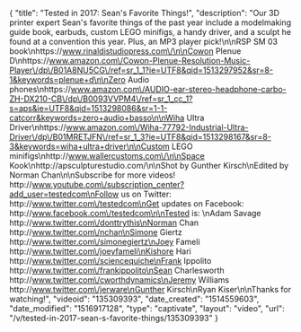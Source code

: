 {
    "title": "Tested in 2017: Sean's Favorite Things!",
    "description": "Our 3D printer expert Sean's favorite things of the past year include a modelmaking guide book, earbuds, custom LEGO minifigs, a handy driver, and a sculpt he found at a convention this year. Plus, an MP3 player pick!\n\nRSP SM 03 book\nhttps:\/\/www.rinaldistudiopress.com\/\n\nCowon Plenue D\nhttps:\/\/www.amazon.com\/Cowon-Plenue-Resolution-Music-Player\/dp\/B01A8NU5CG\/ref=sr_1_1?ie=UTF8&qid=1513297952&sr=8-1&keywords=plenue+d\n\nZero Audio phones\nhttps:\/\/www.amazon.com\/AUDIO-ear-stereo-headphone-carbo-ZH-DX210-CB\/dp\/B0093VVPM4\/ref=sr_1_cc_1?s=aps&ie=UTF8&qid=1513298086&sr=1-1-catcorr&keywords=zero+audio+basso\n\nWiha Ultra Driver\nhttps:\/\/www.amazon.com\/Wiha-77792-Industrial-Ultra-Driver\/dp\/B01MRETJFN\/ref=sr_1_3?ie=UTF8&qid=1513298167&sr=8-3&keywords=wiha+ultra+driver\n\nCustom LEGO minifigs\nhttp:\/\/www.wallercustoms.com\/\n\nSpace Kook\nhttp:\/\/apsculpturestudio.com\/\n\nShot by Gunther Kirsch\nEdited by Norman Chan\n\nSubscribe for more videos! http:\/\/www.youtube.com\/subscription_center?add_user=testedcom\nFollow us on Twitter: http:\/\/www.twitter.com\/testedcom\nGet updates on Facebook: http:\/\/www.facebook.com\/testedcom\n\nTested is: \nAdam Savage http:\/\/www.twitter.com\/donttrythis\nNorman Chan http:\/\/www.twitter.com\/nchan\nSimone Giertz http:\/\/www.twitter.com\/simonegiertz\nJoey Fameli http:\/\/www.twitter.com\/joeyfameli\nKishore Hari http:\/\/www.twitter.com\/sciencequiche\nFrank Ippolito http:\/\/www.twitter.com\/frankippolito\nSean Charlesworth http:\/\/www.twitter.com\/cworthdynamics\nJeremy Williams http:\/\/www.twitter.com\/jerware\nGunther Kirsch\nRyan Kiser\n\nThanks for watching!",
    "videoid": "135309393",
    "date_created": "1514559603",
    "date_modified": "1516917128",
    "type": "captivate",
    "layout": "video",
    "url": "\/v\/tested-in-2017-sean-s-favorite-things\/135309393"
}